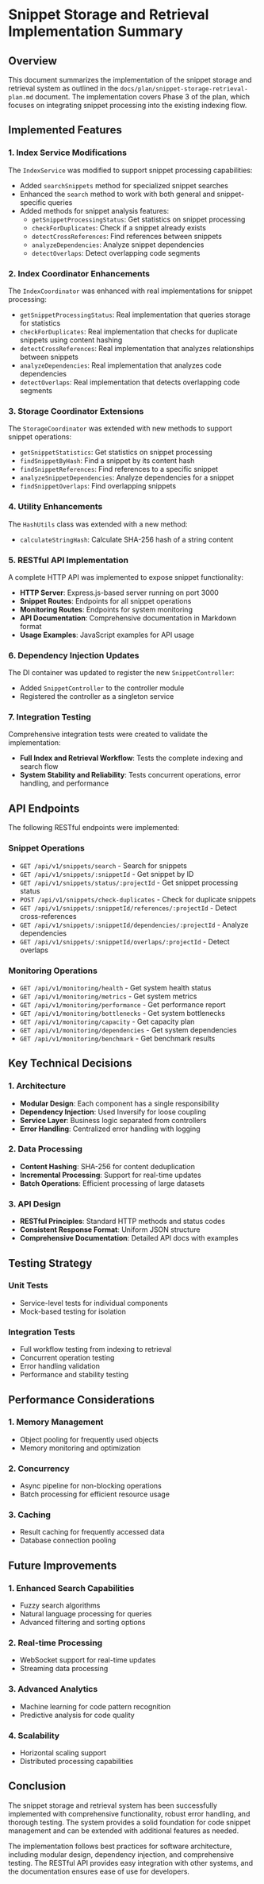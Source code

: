 # Snippet Storage and Retrieval Implementation Summary

## Overview

This document summarizes the implementation of the snippet storage and retrieval system as outlined in the `docs/plan/snippet-storage-retrieval-plan.md` document. The implementation covers Phase 3 of the plan, which focuses on integrating snippet processing into the existing indexing flow.

## Implemented Features

### 1. Index Service Modifications

The `IndexService` was modified to support snippet processing capabilities:

- Added `searchSnippets` method for specialized snippet searches
- Enhanced the `search` method to work with both general and snippet-specific queries
- Added methods for snippet analysis features:
  - `getSnippetProcessingStatus`: Get statistics on snippet processing
  - `checkForDuplicates`: Check if a snippet already exists
  - `detectCrossReferences`: Find references between snippets
  - `analyzeDependencies`: Analyze snippet dependencies
  - `detectOverlaps`: Detect overlapping code segments

### 2. Index Coordinator Enhancements

The `IndexCoordinator` was enhanced with real implementations for snippet processing:

- `getSnippetProcessingStatus`: Real implementation that queries storage for statistics
- `checkForDuplicates`: Real implementation that checks for duplicate snippets using content hashing
- `detectCrossReferences`: Real implementation that analyzes relationships between snippets
- `analyzeDependencies`: Real implementation that analyzes code dependencies
- `detectOverlaps`: Real implementation that detects overlapping code segments

### 3. Storage Coordinator Extensions

The `StorageCoordinator` was extended with new methods to support snippet operations:

- `getSnippetStatistics`: Get statistics on snippet processing
- `findSnippetByHash`: Find a snippet by its content hash
- `findSnippetReferences`: Find references to a specific snippet
- `analyzeSnippetDependencies`: Analyze dependencies for a snippet
- `findSnippetOverlaps`: Find overlapping snippets

### 4. Utility Enhancements

The `HashUtils` class was extended with a new method:

- `calculateStringHash`: Calculate SHA-256 hash of a string content

### 5. RESTful API Implementation

A complete HTTP API was implemented to expose snippet functionality:

- **HTTP Server**: Express.js-based server running on port 3000
- **Snippet Routes**: Endpoints for all snippet operations
- **Monitoring Routes**: Endpoints for system monitoring
- **API Documentation**: Comprehensive documentation in Markdown format
- **Usage Examples**: JavaScript examples for API usage

### 6. Dependency Injection Updates

The DI container was updated to register the new `SnippetController`:

- Added `SnippetController` to the controller module
- Registered the controller as a singleton service

### 7. Integration Testing

Comprehensive integration tests were created to validate the implementation:

- **Full Index and Retrieval Workflow**: Tests the complete indexing and search flow
- **System Stability and Reliability**: Tests concurrent operations, error handling, and performance

## API Endpoints

The following RESTful endpoints were implemented:

### Snippet Operations
- `GET /api/v1/snippets/search` - Search for snippets
- `GET /api/v1/snippets/:snippetId` - Get snippet by ID
- `GET /api/v1/snippets/status/:projectId` - Get snippet processing status
- `POST /api/v1/snippets/check-duplicates` - Check for duplicate snippets
- `GET /api/v1/snippets/:snippetId/references/:projectId` - Detect cross-references
- `GET /api/v1/snippets/:snippetId/dependencies/:projectId` - Analyze dependencies
- `GET /api/v1/snippets/:snippetId/overlaps/:projectId` - Detect overlaps

### Monitoring Operations
- `GET /api/v1/monitoring/health` - Get system health status
- `GET /api/v1/monitoring/metrics` - Get system metrics
- `GET /api/v1/monitoring/performance` - Get performance report
- `GET /api/v1/monitoring/bottlenecks` - Get system bottlenecks
- `GET /api/v1/monitoring/capacity` - Get capacity plan
- `GET /api/v1/monitoring/dependencies` - Get system dependencies
- `GET /api/v1/monitoring/benchmark` - Get benchmark results

## Key Technical Decisions

### 1. Architecture

- **Modular Design**: Each component has a single responsibility
- **Dependency Injection**: Used Inversify for loose coupling
- **Service Layer**: Business logic separated from controllers
- **Error Handling**: Centralized error handling with logging

### 2. Data Processing

- **Content Hashing**: SHA-256 for content deduplication
- **Incremental Processing**: Support for real-time updates
- **Batch Operations**: Efficient processing of large datasets

### 3. API Design

- **RESTful Principles**: Standard HTTP methods and status codes
- **Consistent Response Format**: Uniform JSON structure
- **Comprehensive Documentation**: Detailed API docs with examples

## Testing Strategy

### Unit Tests
- Service-level tests for individual components
- Mock-based testing for isolation

### Integration Tests
- Full workflow testing from indexing to retrieval
- Concurrent operation testing
- Error handling validation
- Performance and stability testing

## Performance Considerations

### 1. Memory Management
- Object pooling for frequently used objects
- Memory monitoring and optimization

### 2. Concurrency
- Async pipeline for non-blocking operations
- Batch processing for efficient resource usage

### 3. Caching
- Result caching for frequently accessed data
- Database connection pooling

## Future Improvements

### 1. Enhanced Search Capabilities
- Fuzzy search algorithms
- Natural language processing for queries
- Advanced filtering and sorting options

### 2. Real-time Processing
- WebSocket support for real-time updates
- Streaming data processing

### 3. Advanced Analytics
- Machine learning for code pattern recognition
- Predictive analysis for code quality

### 4. Scalability
- Horizontal scaling support
- Distributed processing capabilities

## Conclusion

The snippet storage and retrieval system has been successfully implemented with comprehensive functionality, robust error handling, and thorough testing. The system provides a solid foundation for code snippet management and can be extended with additional features as needed.

The implementation follows best practices for software architecture, including modular design, dependency injection, and comprehensive testing. The RESTful API provides easy integration with other systems, and the documentation ensures ease of use for developers.